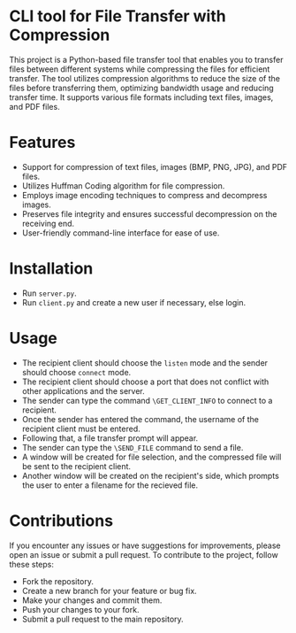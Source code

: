 # CLI tool for File Transfer with Compression

This project is a Python-based file transfer tool that enables you to transfer files between different systems while compressing the files for efficient transfer. The tool utilizes compression algorithms to reduce the size of the files before transferring them, optimizing bandwidth usage and reducing transfer time. It supports various file formats including text files, images, and PDF files.

# Features
* Support for compression of text files, images (BMP, PNG, JPG), and PDF files.
* Utilizes Huffman Coding algorithm for file compression.
* Employs image encoding techniques to compress and decompress images.
* Preserves file integrity and ensures successful decompression on the receiving end.
* User-friendly command-line interface for ease of use.

# Installation 
* Run `server.py`.
* Run `client.py` and create a new user if necessary, else login.

# Usage
* The recipient client should choose the `listen` mode and the sender should choose `connect` mode. 
* The recipient client should choose a port that does not conflict with other applications and the server.
* The sender can type the command `\GET_CLIENT_INFO` to connect to a recipient.
* Once the sender has entered the command, the username of the recipient client must be entered. 
* Following that, a file transfer prompt will appear. 
* The sender can type the `\SEND_FILE` command to send a file.
* A window will be created for file selection, and the compressed file will be sent to the recipient client.
* Another window will be created on the recipient's side, which prompts the user to enter a filename for the recieved file.

# Contributions

If you encounter any issues or have suggestions for improvements, please open an issue or submit a pull request. To contribute to the project, follow these steps:

* Fork the repository.
* Create a new branch for your feature or bug fix.
* Make your changes and commit them.
* Push your changes to your fork.
* Submit a pull request to the main repository.

